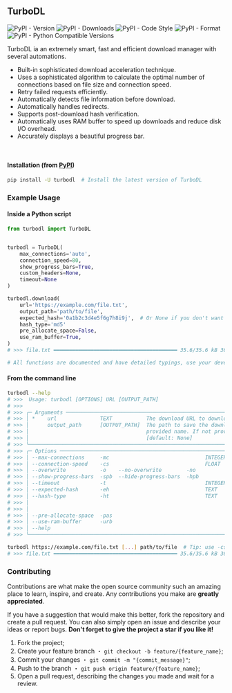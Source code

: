 ## TurboDL

![PyPI - Version](https://img.shields.io/pypi/v/turbodl?style=flat&logo=pypi&logoColor=blue&color=blue&link=https://pypi.org/project/turbodl)
![PyPI - Downloads](https://img.shields.io/pypi/dm/turbodl?style=flat&logo=pypi&logoColor=blue&color=blue&link=https://pypi.org/project/turbodl)
![PyPI - Code Style](https://img.shields.io/badge/code%20style-ruff-blue?style=flat&logo=ruff&logoColor=blue&color=blue&link=https://github.com/astral-sh/ruff)
![PyPI - Format](https://img.shields.io/pypi/format/turbodl?style=flat&logo=pypi&logoColor=blue&color=blue&link=https://pypi.org/project/turbodl)
![PyPI - Python Compatible Versions](https://img.shields.io/pypi/pyversions/turbodl?style=flat&logo=python&logoColor=blue&color=blue&link=https://pypi.org/project/turbodl)

TurboDL ia an extremely smart, fast and efficient download manager with several automations.

- Built-in sophisticated download acceleration technique.
- Uses a sophisticated algorithm to calculate the optimal number of connections based on file size and connection speed.
- Retry failed requests efficiently.
- Automatically detects file information before download.
- Automatically handles redirects.
- Supports post-download hash verification.
- Automatically uses RAM buffer to speed up downloads and reduce disk I/O overhead.
- Accurately displays a beautiful progress bar.

<br>

#### Installation (from [PyPI](https://pypi.org/project/turbodl))

```bash
pip install -U turbodl  # Install the latest version of TurboDL
```

### Example Usage

#### Inside a Python script

```python
from turbodl import TurboDL


turbodl = TurboDL(
    max_connections='auto',
    connection_speed=80,
    show_progress_bars=True,
    custom_headers=None,
    timeout=None
)

turbodl.download(
    url='https://example.com/file.txt',
    output_path='path/to/file',
    expected_hash='0a1b2c3d4e5f6g7h8i9j',  # Or None if you don't want to check the hash
    hash_type='md5'
    pre_allocate_space=False,
    use_ram_buffer=True,
)
# >>> file.txt ━━━━━━━━━━━━━━━━━━━━━━━━━━━━━━━━━━━━━━━━ 35.6/35.6 kB 36.2 MB/s 0:00:00 100%

# All functions are documented and have detailed typings, use your development IDE to learn more.

```

#### From the command line

```bash
turbodl --help
# >>>  Usage: turbodl [OPTIONS] URL [OUTPUT_PATH]
# >>>
# >>> ╭─ Arguments ──────────────────────────────────────────────────────────────────────────────────────────────────────────────────────────────────────────────────────────────────────────────────────────────────────────────────╮
# >>> │ *    url              TEXT           The download URL to download the file from. [default: None] [required]                                                                                                                  │
# >>> │      output_path      [OUTPUT_PATH]  The path to save the downloaded file to. If the path is a directory, the file name will be generated from the server response. If the path is a file, the file will be saved with the   │
# >>> │                                      provided name. If not provided, the file will be saved to the current working directory. (default: Path.cwd())                                                                          │
# >>> │                                      [default: None]                                                                                                                                                                         │
# >>> ╰──────────────────────────────────────────────────────────────────────────────────────────────────────────────────────────────────────────────────────────────────────────────────────────────────────────────────────────────╯
# >>> ╭─ Options ────────────────────────────────────────────────────────────────────────────────────────────────────────────────────────────────────────────────────────────────────────────────────────────────────────────────────╮
# >>> │ --max-connections     -mc                               INTEGER  The maximum number of connections to use for downloading the file (default: 'auto'). [default: None]                                                        │
# >>> │ --connection-speed    -cs                               FLOAT    Your connection speed in Mbps (default: 80). [default: None]                                                                                                │
# >>> │ --overwrite           -o    --no-overwrite        -no            Overwrite the file if it already exists. Otherwise, a "_1", "_2", etc. suffix will be added. [default: overwrite]                                           │
# >>> │ --show-progress-bars  -spb  --hide-progress-bars  -hpb           Show or hide all progress bars. [default: show-progress-bars]                                                                                               │
# >>> │ --timeout             -t                                INTEGER  Timeout in seconds for the download process. Or None for no timeout. [default: None]                                                                        │
# >>> │ --expected-hash       -eh                               TEXT     The expected hash of the downloaded file. If not provided, the hash will not be checked. [default: None]                                                    │
# >>> │ --hash-type           -ht                               TEXT     The hash type to use for the hash verification. Must be one of 'md5', 'sha1', 'sha224', 'sha256', 'sha384', 'sha512', 'blake2b', 'blake2s', 'sha3_224',     │
# >>> │                                                                  'sha3_256', 'sha3_384', 'sha3_512', 'shake_128' or 'shake_256'.                                                                                             │
# >>> │                                                                  [default: md5]                                                                                                                                              │
# >>> │ --pre-allocate-space  -pas                                       Whether to pre-allocate space for the file, useful to avoid disk fragmentation.                                                                             │
# >>> │ --use-ram-buffer      -urb                                       Whether to use a RAM buffer to download the file. [default: True]                                                                                           │
# >>> │ --help                                                           Show this message and exit.                                                                                                                                 │
# >>> ╰──────────────────────────────────────────────────────────────────────────────────────────────────────────────────────────────────────────────────────────────────────────────────────────────────────────────────────────────╯

turbodl https://example.com/file.txt [...] path/to/file  # Tip: use -cs argument to set your connection speed in Mbps and accelerate the download
# >>> file.txt ━━━━━━━━━━━━━━━━━━━━━━━━━━━━━━━━━━━━━━━━ 35.6/35.6 kB 36.2 MB/s 0:00:00 100%
```

### Contributing

Contributions are what make the open source community such an amazing place to learn, inspire, and create. Any contributions you make are **greatly appreciated**.

If you have a suggestion that would make this better, fork the repository and create a pull request. You can also simply open an issue and describe your ideas or report bugs. **Don't forget to give the project a star if you like it!**

1. Fork the project;
2. Create your feature branch ・ `git checkout -b feature/{feature_name}`;
3. Commit your changes ・ `git commit -m "{commit_message}"`;
4. Push to the branch ・ `git push origin feature/{feature_name}`;
5. Open a pull request, describing the changes you made and wait for a review.
